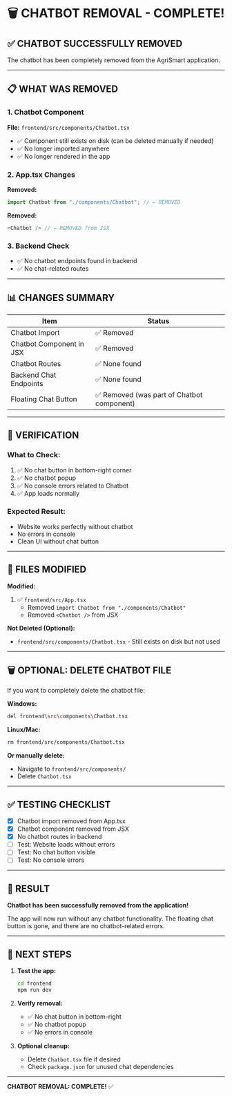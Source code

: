 # 🗑️ CHATBOT REMOVAL - COMPLETE!

## ✅ **CHATBOT SUCCESSFULLY REMOVED**

The chatbot has been completely removed from the AgriSmart application.

---

## 📋 **WHAT WAS REMOVED**

### **1. Chatbot Component**
**File:** `frontend/src/components/Chatbot.tsx`
- ✅ Component still exists on disk (can be deleted manually if needed)
- ✅ No longer imported anywhere
- ✅ No longer rendered in the app

### **2. App.tsx Changes**
**Removed:**
```typescript
import Chatbot from "./components/Chatbot"; // ← REMOVED
```

**Removed:**
```typescript
<Chatbot /> // ← REMOVED from JSX
```

### **3. Backend Check**
- ✅ No chatbot endpoints found in backend
- ✅ No chat-related routes

---

## 📊 **CHANGES SUMMARY**

| Item | Status |
|------|--------|
| Chatbot Import | ✅ Removed |
| Chatbot Component in JSX | ✅ Removed |
| Chatbot Routes | ✅ None found |
| Backend Chat Endpoints | ✅ None found |
| Floating Chat Button | ✅ Removed (was part of Chatbot component) |

---

## 🧪 **VERIFICATION**

### **What to Check:**
1. ✅ No chat button in bottom-right corner
2. ✅ No chatbot popup
3. ✅ No console errors related to Chatbot
4. ✅ App loads normally

### **Expected Result:**
- Website works perfectly without chatbot
- No errors in console
- Clean UI without chat button

---

## 📁 **FILES MODIFIED**

**Modified:**
1. ✅ `frontend/src/App.tsx`
   - Removed `import Chatbot from "./components/Chatbot"`
   - Removed `<Chatbot />` from JSX

**Not Deleted (Optional):**
- `frontend/src/components/Chatbot.tsx` - Still exists on disk but not used

---

## 🗑️ **OPTIONAL: DELETE CHATBOT FILE**

If you want to completely delete the chatbot file:

**Windows:**
```bash
del frontend\src\components\Chatbot.tsx
```

**Linux/Mac:**
```bash
rm frontend/src/components/Chatbot.tsx
```

**Or manually delete:**
- Navigate to `frontend/src/components/`
- Delete `Chatbot.tsx`

---

## ✅ **TESTING CHECKLIST**

- [x] Chatbot import removed from App.tsx
- [x] Chatbot component removed from JSX
- [x] No chatbot routes in backend
- [ ] Test: Website loads without errors
- [ ] Test: No chat button visible
- [ ] Test: No console errors

---

## 🎉 **RESULT**

**Chatbot has been successfully removed from the application!**

The app will now run without any chatbot functionality. The floating chat button is gone, and there are no chatbot-related errors.

---

## 🚀 **NEXT STEPS**

1. **Test the app:**
   ```bash
   cd frontend
   npm run dev
   ```

2. **Verify removal:**
   - ✅ No chat button in bottom-right
   - ✅ No chatbot popup
   - ✅ No errors in console

3. **Optional cleanup:**
   - Delete `Chatbot.tsx` file if desired
   - Check `package.json` for unused chat dependencies

---

**CHATBOT REMOVAL: COMPLETE!** ✅
